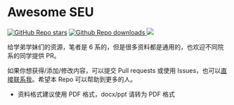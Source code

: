 # Awesome SEU

<a href="https://github.com/preminstrel/awesome-seu">![GitHub Repo stars](https://img.shields.io/github/stars/preminstrel/awesome-seu?style=flat-square&logo=github&color=yellow)</a>
<a href="https://github.com/preminstrel/awesome-seu">![Github Repo downloads](https://img.shields.io/github/downloads/preminstrel/awesome-seu/total?style=flat-square)
<a title="Hits" target="_blank" href="https://github.com/preminstrel/awesome-seu"><img src="https://hits.b3log.org/preminstrel/awesome-seu.svg"></a>

给学弟学妹们的资源，笔者是 6 系的，但是很多资料都是通用的，也欢迎不同院系的同学提供 PR。

如果你想获得/添加/修改内容，可以提交 Pull requests 或使用 Issues，也可以[直接联系我](mailto:preminstrel@gmail.com)。希望本 Repo 可以帮助到更多的人。

- 资料格式建议使用 PDF 格式，docx/ppt 请转为 PDF 格式